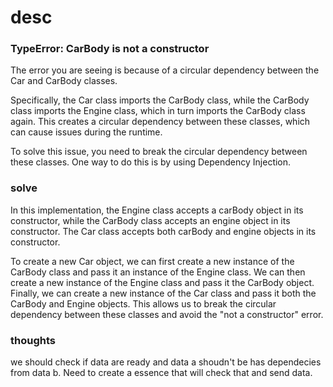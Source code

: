 # desc

### TypeError: CarBody is not a constructor

The error you are seeing is because of a circular dependency between the Car and CarBody classes.

Specifically, the Car class imports the CarBody class, while the CarBody class imports the Engine class, which in turn imports the CarBody class again. This creates a circular dependency between these classes, which can cause issues during the runtime.

To solve this issue, you need to break the circular dependency between these classes. One way to do this is by using Dependency Injection.

### solve

In this implementation, the Engine class accepts a carBody object in its constructor, while the CarBody class accepts an engine object in its constructor. The Car class accepts both carBody and engine objects in its constructor.

To create a new Car object, we can first create a new instance of the CarBody class and pass it an instance of the Engine class. We can then create a new instance of the Engine class and pass it the CarBody object. Finally, we can create a new instance of the Car class and pass it both the CarBody and Engine objects. This allows us to break the circular dependency between these classes and avoid the "not a constructor" error.

### thoughts

we should check if data are ready and data a shoudn't be has dependecies from data b. Need to create a essence that will check that and send data.
